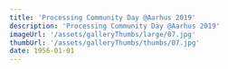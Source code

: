 ```yaml
---
title: 'Processing Community Day @Aarhus 2019'
description: 'Processing Community Day @Aarhus 2019'
imageUrl: '/assets/galleryThumbs/large/07.jpg'
thumbUrl: '/assets/galleryThumbs/thumbs/07.jpg'
date: 1956-01-01
---
```

